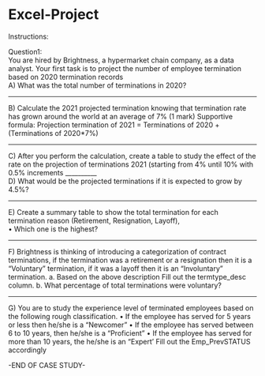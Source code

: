 # Excel-Project
Instructions:

Question1:									 
You are hired by Brightness, a hypermarket chain company, as a data analyst. Your first task is to project the number of employee termination based on 2020 termination records			                     	
A)	What was the total number of terminations in 2020? 			
________________________________________
B)	Calculate the 2021 projected termination knowing that termination rate has grown around the world at an average of 7%
(1 mark)
       Supportive formula: Projection termination of 2021 = Terminations of 2020 + (Terminations of 2020*7%)
_____________________________
C)	After you perform the calculation, create a table to study the effect of the rate on the projection of terminations 2021 (starting from 4% until 10% with 0.5% increments __________                                                
D)	What would be the projected terminations if it is expected to grow by 4.5%?                    
_______________________________
E)	Create a summary table to show the total termination for each termination reason (Retirement, Resignation, Layoff),       
•	Which one is the highest? 
__________ _______________				   
F)	Brightness is thinking of introducing a categorization of contract terminations, if the termination was a retirement or a resignation then it is a “Voluntary” termination, if it was a layoff then it is an “Involuntary” termination.
a.	Based on the above description Fill out the termtype_desc column.
b.	What percentage of total terminations were voluntary?		
________

G)	You are to study the experience level of terminated employees based on the following rough classification.
•	If the employee has served for 5 years or less then he/she is a “Newcomer”
•	If the employee has served between 6 to 10 years, then he/she is a “Proficient”
•	If the employee has served for more than 10 years, the he/she is an “Expert’
Fill out the Emp_PrevSTATUS accordingly   




-END OF CASE STUDY-
